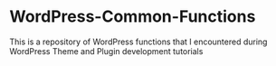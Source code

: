 # WordPress-Common-Functions
This is a repository of WordPress functions that I encountered during WordPress Theme and Plugin development tutorials
